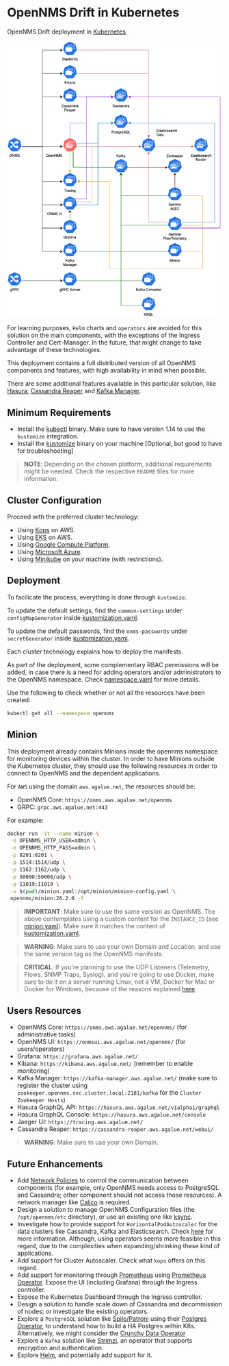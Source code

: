 # OpenNMS Drift in Kubernetes

OpenNMS Drift deployment in [Kubernetes](https://kubernetes.io/).

![Diagram](diagram.png)

For learning purposes, `Helm` charts and `operators` are avoided for this solution on the main components, with the exceptions of the Ingress Controller and Cert-Manager. In the future, that might change to take advantage of these technologies.

This deployment contains a full distributed version of all OpenNMS components and features, with high availability in mind when possible.

There are some additional features available in this particular solution, like [Hasura](https://hasura.io/), [Cassandra Reaper](http://cassandra-reaper.io/) and [Kafka Manager](https://github.com/yahoo/kafka-manager).

## Minimum Requirements

* Install the [kubectl](https://kubernetes.io/docs/tasks/tools/install-kubectl/) binary. Make sure to have version 1.14 to use the `kustomize` integration.
* Install the [kustomize](https://kustomize.io/) binary on your machine [Optional, but good to have for troubleshooting]

> **NOTE**: Depending on the chosen platform, additional requirements might be needed. Check the respective `README` files for more information.

## Cluster Configuration

Proceed with the preferred cluster technology:

* Using [Kops](README.kops.md) on AWS.
* Using [EKS](README.eks.md) on AWS.
* Using [Google Compute Platform](README.gce.md).
* Using [Microsoft Azure](README.azure.md).
* Using [Minikube](README.minikube.md) on your machine (with restrictions).

## Deployment

To facilicate the process, everything is done through `kustomize`.

To update the default settings, find the `common-settings` under `configMapGenerator` inside [kustomization.yaml](manifests/kustomization.yaml).

To update the default passwords, find the `onms-passwords` under `secretGenerator` inside [kustomization.yaml](manifests/kustomization.yaml).

Each cluster technology explains how to deploy the manifests.

As part of the deployment, some complementary RBAC permissions will be added, in case there is a need for adding operators and/or administrators to the OpenNMS namespace. Check [namespace.yaml](manifests/namespace.yaml) for more details.

Use the following to check whether or not all the resources have been created:

```bash
kubectl get all --namespace opennms
```

## Minion

This deployment already contains Minions inside the opennms namespace for monitoring devices within the cluster. In order to have Minions outside the Kubernetes cluster, they should use the following resources in order to connect to OpenNMS and the dependent applications.

For `AWS` using the domain `aws.agalue.net`, the resources should be:

* OpenNMS Core: `https://onms.aws.agalue.net/opennms`
* GRPC: `grpc.aws.agalue.net:443`

For example:

```bash
docker run -it --name minion \
 -e OPENNMS_HTTP_USER=admin \
 -e OPENNMS_HTTP_PASS=admin \
 -p 8201:8201 \
 -p 1514:1514/udp \
 -p 1162:1162/udp \
 -p 50000:50000/udp \
 -p 11019:11019 \
 -v $(pwd)/minion.yaml:/opt/minion/minion-config.yaml \
 opennms/minion:26.2.0 -f
```

> **IMPORTANT**: Make sure to use the same version as OpenNMS. The above contemplates using a custom content for the `INSTANCE_ID` (see [minion.yaml](minion.yaml)). Make sure it matches the content of [kustomization.yaml](manifests/kustomization.yaml).

> **WARNING**: Make sure to use your own Domain and Location, and use the same version tag as the OpenNMS manifests.

> **CRITICAL**: If you're planning to use the UDP Listeners (Telemetry, Flows, SNMP Traps, Syslog), and you're going to use Docker, make sure to do it on a server running Linux, not a VM, Docker for Mac or Docker for Windows, because of the reasons explained [here](https://opennms.discourse.group/t/running-in-docker-and-receiving-flows-traps-or-syslog-messages-over-udp/1103).

## Users Resources

* OpenNMS Core: `https://onms.aws.agalue.net/opennms/` (for administrative tasks)
* OpenNMS UI: `https://onmsui.aws.agalue.net/opennms/` (for users/operators)
* Grafana: `https://grafana.aws.agalue.net/`
* Kibana: `https://kibana.aws.agalue.net/` (remember to enable monitoring)
* Kafka Manager: `https://kafka-manager.aws.agalue.net/` (make sure to register the cluster using `zookeeper.opennms.svc.cluster.local:2181/kafka` for the `Cluster Zookeeper Hosts`)
* Hasura GraphQL API: `https://hasura.aws.agalue.net/v1alpha1/graphql`
* Hasura GraphQL Console: `https://hasura.aws.agalue.net/console`
* Jaeger UI: `https://tracing.aws.agalue.net/`
* Cassandra Reaper: `https://cassandra-reaper.aws.agalue.net/webui/`

> **WARNING**: Make sure to use your own Domain.

## Future Enhancements

* Add [Network Policies](https://kubernetes.io/docs/concepts/services-networking/network-policies/) to control the communication between components (for example, only OpenNMS needs access to PostgreSQL and Cassandra; other component should not access those resources). A network manager like [Calico](https://www.projectcalico.org) is required.
* Design a solution to manage OpenNMS Configuration files (the `/opt/opennms/etc` directory), or use an existing one like [ksync](https://vapor-ware.github.io/ksync/).
* Investigate how to provide support for `HorizontalPodAutoscaler` for the data clusters like Cassandra, Kafka and Elasticsearch. Check [here](https://github.com/kubernetes/kops/blob/master/docs/horizontal_pod_autoscaling.md) for more information. Although, using operators seems more feasible in this regard, due to the complexities when expanding/shrinking these kind of applications.
* Add support for Cluster Autoscaler. Check what `kops` offers on this regard.
* Add support for monitoring through [Prometheus](https://prometheus.io) using [Prometheus Operator](https://coreos.com/operators/prometheus/docs/latest/). Expose the UI (including Grafana) through the Ingress controller.
* Expose the Kubernetes Dashboard through the Ingress controller.
* Design a solution to handle scale down of Cassandra and decommission of nodes; or investigate the existing operators.
* Explore a `PostgreSQL` solution like [Spilo/Patroni](https://patroni.readthedocs.io/en/latest/) using their [Postgres Operator](https://postgres-operator.readthedocs.io/en/latest/), to understand how to build a HA Postgres within K8s. Alternatively, we might consider the [Crunchy Data Operator](https://crunchydata.github.io/postgres-operator/stable/)
* Explore a `Kafka` solution like [Strimzi](https://strimzi.io/), an operator that supports encryption and authentication.
* Explore [Helm](https://helm.sh), and potentially add support for it.
